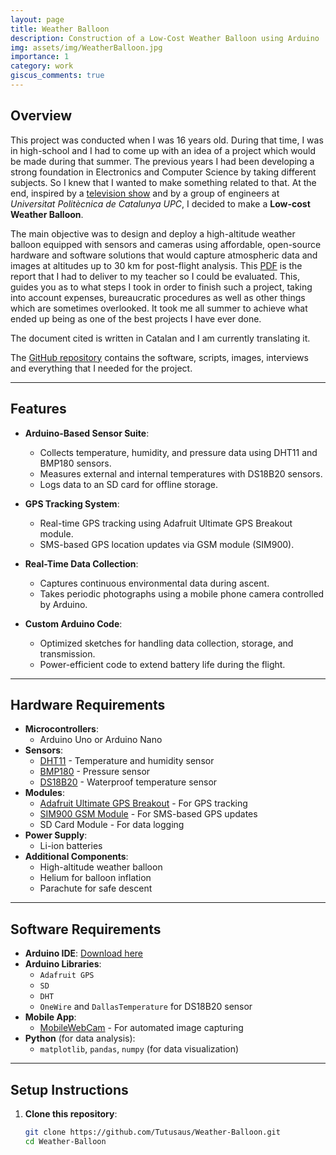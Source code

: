 ```yaml
---
layout: page
title: Weather Balloon
description: Construction of a Low-Cost Weather Balloon using Arduino
img: assets/img/WeatherBalloon.jpg
importance: 1
category: work
giscus_comments: true
---
```


## Overview

This project was conducted when I was 16 years old. During that time, I was in high-school and I had to come up with an idea of a project which would be made during that summer. The previous years I had been developing a strong foundation in Electronics and Computer Science by taking different subjects. So I knew that I wanted to make something related to that. At the end, inspired by a [television show](https://www.3cat.cat/3cat/titol/noticia/3029221/) and by a group of engineers at *Universitat Politècnica de Catalunya UPC*, I decided to make a **Low-cost Weather Balloon**.

The main objective was to design and deploy a high-altitude weather balloon equipped with sensors and cameras using affordable, open-source hardware and software solutions that would capture atmospheric data and images at altitudes up to 30 km for post-flight analysis. This [PDF](http://tutusaus.github.io/assets/pdf/LowCostWeatherBalloon.pdf) is the report that I had to deliver to my teacher so I could be evaluated. This, guides you as to what steps I took in order to finish such a project, taking into account expenses, bureaucratic procedures as well as other things which are sometimes overlooked. It took me all summer to achieve what ended up being as one of the best projects I have ever done.

The document cited is written in Catalan and I am currently translating it.

The [GitHub repository](https://github.com/Tutusaus/Weather-Balloon) contains the software, scripts, images, interviews and everything that I needed for the project.

---------------------------------------------------------------------------------------------

## Features
- **Arduino-Based Sensor Suite**:
  - Collects temperature, humidity, and pressure data using DHT11 and BMP180 sensors.
  - Measures external and internal temperatures with DS18B20 sensors.
  - Logs data to an SD card for offline storage.
  
- **GPS Tracking System**:
  - Real-time GPS tracking using Adafruit Ultimate GPS Breakout module.
  - SMS-based GPS location updates via GSM module (SIM900).

- **Real-Time Data Collection**:
  - Captures continuous environmental data during ascent.
  - Takes periodic photographs using a mobile phone camera controlled by Arduino.

- **Custom Arduino Code**:
  - Optimized sketches for handling data collection, storage, and transmission.
  - Power-efficient code to extend battery life during the flight.

---------------------------------------------------------------------------------------------

## Hardware Requirements
- **Microcontrollers**:
  - Arduino Uno or Arduino Nano
- **Sensors**:
  - [DHT11](https://www.adafruit.com/product/386) - Temperature and humidity sensor
  - [BMP180](https://www.adafruit.com/product/1603) - Pressure sensor
  - [DS18B20](https://www.adafruit.com/product/381) - Waterproof temperature sensor
- **Modules**:
  - [Adafruit Ultimate GPS Breakout](https://www.adafruit.com/product/746) - For GPS tracking
  - [SIM900 GSM Module](https://www.adafruit.com/product/2637) - For SMS-based GPS updates
  - SD Card Module - For data logging
- **Power Supply**:
  - Li-ion batteries
- **Additional Components**:
  - High-altitude weather balloon
  - Helium for balloon inflation
  - Parachute for safe descent

---------------------------------------------------------------------------------------------

## Software Requirements
- **Arduino IDE**: [Download here](https://www.arduino.cc/en/software)
- **Arduino Libraries**:
  - `Adafruit GPS`
  - `SD`
  - `DHT`
  - `OneWire` and `DallasTemperature` for DS18B20 sensor
- **Mobile App**:
  - [MobileWebCam](https://play.google.com/store/apps/details?id=com.dngames.mobilewebcam) - For automated image capturing
- **Python** (for data analysis):
  - `matplotlib`, `pandas`, `numpy` (for data visualization)

---------------------------------------------------------------------------------------------

## Setup Instructions
1. **Clone this repository**:
   ```bash
   git clone https://github.com/Tutusaus/Weather-Balloon.git
   cd Weather-Balloon
   ```